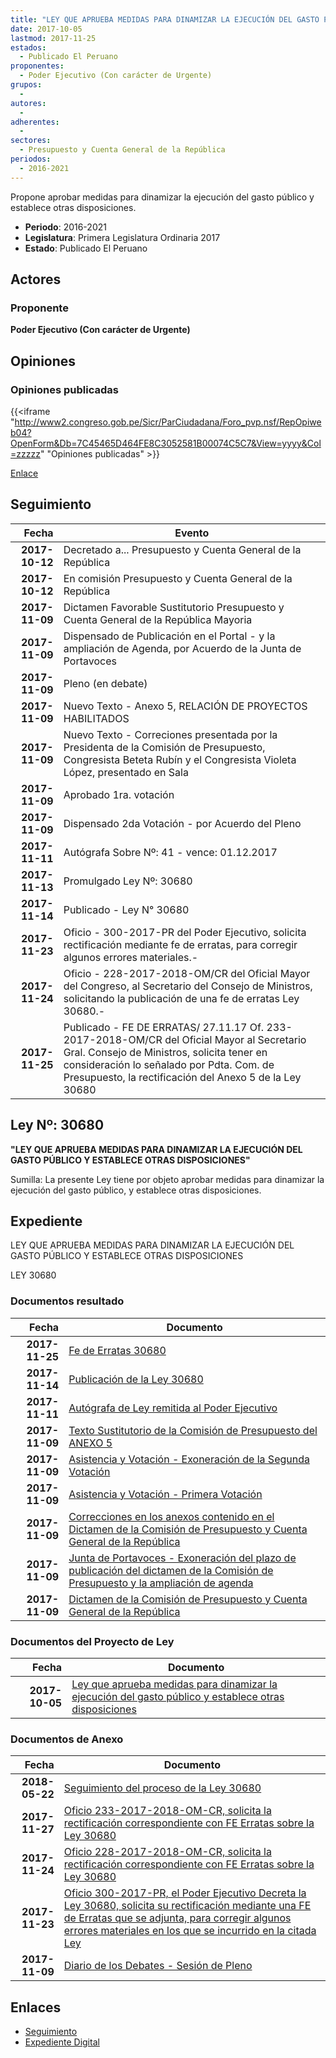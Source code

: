 ```yaml
---
title: "LEY QUE APRUEBA MEDIDAS PARA DINAMIZAR LA EJECUCIÓN DEL GASTO PÚBLICO Y ESTABLECE OTRAS DISPOSICIONES"
date: 2017-10-05
lastmod: 2017-11-25
estados: 
  - Publicado El Peruano
proponentes: 
  - Poder Ejecutivo (Con carácter de Urgente)
grupos: 
  - 
autores: 
  - 
adherentes: 
  - 
sectores: 
  - Presupuesto y Cuenta General de la República
periodos: 
  - 2016-2021
---
```


Propone aprobar medidas para dinamizar la ejecución del gasto público y establece otras disposiciones.

- **Periodo**: 2016-2021
- **Legislatura**: Primera Legislatura Ordinaria 2017
- **Estado**: Publicado El Peruano

## Actores

### Proponente

**Poder Ejecutivo (Con carácter de Urgente)**


## Opiniones

### Opiniones publicadas

{{<iframe "http://www2.congreso.gob.pe/Sicr/ParCiudadana/Foro_pvp.nsf/RepOpiweb04?OpenForm&Db=7C45465D464FE8C3052581B00074C5C7&View=yyyy&Col=zzzzz" "Opiniones publicadas" >}}

[Enlace](http://www2.congreso.gob.pe/Sicr/ParCiudadana/Foro_pvp.nsf/RepOpiweb04?OpenForm&Db=7C45465D464FE8C3052581B00074C5C7&View=yyyy&Col=zzzzz)

## Seguimiento

| Fecha | Evento |
|------:|--------|
| **2017-10-12** | Decretado a... Presupuesto y Cuenta General de la República|
| **2017-10-12** | En comisión Presupuesto y Cuenta General de la República|
| **2017-11-09** | Dictamen Favorable Sustitutorio Presupuesto y Cuenta General de la República Mayoria|
| **2017-11-09** | Dispensado de Publicación en el Portal - y la ampliación de Agenda, por Acuerdo de la Junta de Portavoces|
| **2017-11-09** | Pleno (en debate)|
| **2017-11-09** | Nuevo Texto - Anexo 5, RELACIÓN DE PROYECTOS HABILITADOS|
| **2017-11-09** | Nuevo Texto - Correciones presentada por la Presidenta de la Comisión de Presupuesto, Congresista Beteta Rubín y el Congresista Violeta López, presentado en Sala|
| **2017-11-09** | Aprobado 1ra. votación|
| **2017-11-09** | Dispensado 2da Votación - por Acuerdo del Pleno|
| **2017-11-11** | Autógrafa Sobre Nº: 41 - vence: 01.12.2017|
| **2017-11-13** | Promulgado Ley Nº: 30680|
| **2017-11-14** | Publicado - Ley N° 30680|
| **2017-11-23** | Oficio - 300-2017-PR del Poder Ejecutivo, solicita rectificación mediante fe de erratas, para corregir algunos errores materiales.-|
| **2017-11-24** | Oficio - 228-2017-2018-OM/CR del Oficial Mayor del Congreso, al Secretario del Consejo de Ministros, solicitando la publicación de una fe de erratas Ley 30680.-|
| **2017-11-25** | Publicado - FE DE ERRATAS/ 27.11.17 Of. 233-2017-2018-OM/CR del Oficial Mayor al Secretario Gral. Consejo de Ministros, solicita tener en consideración lo señalado por Pdta. Com. de Presupuesto, la rectificación del Anexo 5 de la Ley 30680|

## Ley Nº: 30680

**"LEY QUE APRUEBA MEDIDAS PARA DINAMIZAR LA EJECUCIÓN DEL GASTO PÚBLICO Y ESTABLECE OTRAS DISPOSICIONES"**

Sumilla: La presente Ley tiene por objeto aprobar medidas para dinamizar la ejecución del gasto público, y establece otras disposiciones.


## Expediente

LEY QUE APRUEBA MEDIDAS PARA DINAMIZAR LA EJECUCIÓN DEL GASTO PÚBLICO Y ESTABLECE OTRAS DISPOSICIONES

LEY 30680


### Documentos resultado

| Fecha | Documento |
|------:|--------|
| **2017-11-25** | [Fe de Erratas 30680](http://www.leyes.congreso.gob.pe/Documentos/2016_2021/ADLP/Fe_Erratas/30680-FE.pdf) |
| **2017-11-14** | [Publicación de la Ley 30680](http://www.leyes.congreso.gob.pe/Documentos/2016_2021/ADLP/Normas_Legales/30680-LEY.pdf) |
| **2017-11-11** | [Autógrafa de Ley remitida al Poder Ejecutivo](http://www.leyes.congreso.gob.pe/Documentos/2016_2021/ADLP/Texto_Aprobado/AU0198020171111..pdf) |
| **2017-11-09** | [Texto Sustitutorio de la Comisión de Presupuesto del ANEXO 5](http://www.leyes.congreso.gob.pe/Documentos/2016_2021/Texto_Sustitutorio/Proyectos_de_Ley/TS01980-ANEXO-5.pdf) |
| **2017-11-09** | [Asistencia y Votación - Exoneración de la Segunda Votación](http://www.leyes.congreso.gob.pe/Documentos/2016_2021/Asistencia_y_Votacion/Proyectos_de_Ley/Exoneracion_de_Segunda_Votacion/ESV0198020171109.pdf) |
| **2017-11-09** | [Asistencia y Votación - Primera Votación](http://www.leyes.congreso.gob.pe/Documentos/2016_2021/Asistencia_y_Votacion/Proyectos_de_Ley/AV0198020171109..pdf) |
| **2017-11-09** | [Correcciones en los anexos contenido en el Dictamen de la Comisión de Presupuesto y Cuenta General de la República](http://www.leyes.congreso.gob.pe/Documentos/2016_2021/Texto_Sustitutorio/Proyectos_de_Ley/TS0198020171109.pdf) |
| **2017-11-09** | [Junta de Portavoces - Exoneración del plazo de publicación del dictamen de la Comisión de Presupuesto y la ampliación de agenda](http://www.leyes.congreso.gob.pe/Documentos/2016_2021/Acuerdos/Junta_Portavoces/AJP0198020171109.PDF) |
| **2017-11-09** | [Dictamen de la Comisión de Presupuesto y Cuenta General de la República](http://www.leyes.congreso.gob.pe/Documentos/2016_2021/Dictamenes/Proyectos_de_Ley/01980DC17MAY20171109..PDF) |

### Documentos del Proyecto de Ley

| Fecha | Documento |
|------:|--------|
| **2017-10-05** | [Ley que aprueba medidas para dinamizar la ejecución del gasto público y establece otras disposiciones](http://www.leyes.congreso.gob.pe/Documentos/2016_2021/Proyectos_de_Ley_y_de_Resoluciones_Legislativas/PL0198020171005.pdf) |

### Documentos de Anexo

| Fecha | Documento |
|------:|--------|
| **2018-05-22** | [Seguimiento del proceso de la Ley 30680](http://www.leyes.congreso.gob.pe/Documentos/2016_2021/Seguimiento_de_Proyectos_de_Ley/01980PL20180522.pdf) |
| **2017-11-27** | [Oficio 233-2017-2018-OM-CR, solicita la rectificación correspondiente con FE Erratas sobre la Ley 30680](http://www.leyes.congreso.gob.pe/Documentos/2016_2021/Oficios/Oficialia_Mayor/OFICIO-233-2017-2018-OM-CR.pdf) |
| **2017-11-24** | [Oficio 228-2017-2018-OM-CR, solicita la rectificación correspondiente con FE Erratas sobre la Ley 30680](http://www.leyes.congreso.gob.pe/Documentos/2016_2021/Oficios/Oficialia_Mayor/OFICIO-228-2017-2018-OM-CR.pdf) |
| **2017-11-23** | [Oficio 300-2017-PR, el Poder Ejecutivo Decreta la Ley 30680, solicita su rectificación mediante una FE de Erratas que se adjunta, para corregir algunos errores materiales en los que se incurrido en la citada Ley](http://www.leyes.congreso.gob.pe/Documentos/2016_2021/Oficios/Poder_Ejecutivo/OFICIO-300-2017-PR.pdf) |
| **2017-11-09** | [Diario de los Debates - Sesión de Pleno](http://www.leyes.congreso.gob.pe/Documentos/2016_2021/ADLP/Diario_Debates/30680-TDD.pdf) |

## Enlaces 

- [Seguimiento](http://www2.congreso.gob.pehttp://www2.congreso.gob.pe/Sicr/TraDocEstProc/CLProLey2016.nsf/f7fff46988ca05b1052578e100829cc7/4e1fdc241a7720af052581b1005d5c24?OpenDocument)
- [Expediente Digital](http://www2.congreso.gob.pehttp://www2.congreso.gob.pe/Sicr/TraDocEstProc/CLProLey2016.nsf/f7fff46988ca05b1052578e100829cc7/4e1fdc241a7720af052581b1005d5c24?OpenDocument&Click=05257FB7005EB655.eb71d0cf91d8294e05256cdf006b5706/$Body/0.1C6C)

